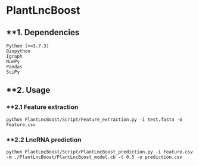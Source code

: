 # PlantLncBoost

## **1. Dependencies
    Python (>=3.7.3)
    Biopython
    Igraph
    NumPy
    Pandas
    SciPy


## **2. Usage

### **2.1 Feature extraction

    python PlantLncBoost/Script/Feature_extraction.py -i test.fasta -o Feature.csv

### **2.2 LncRNA prediction

    python PlantLncBoost/Script/PlantLncBoost_prediction.py -i Feature.csv -m ./PlantLncBoost/PlantLncBoost_model.cb -t 0.5 -o prediction.csv

